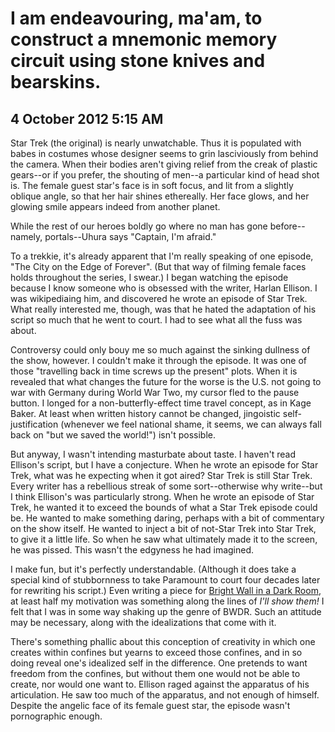 # I am endeavouring, ma'am, to construct a mnemonic memory circuit using stone knives and bearskins.
## 4 October 2012 5:15 AM

Star Trek (the original) is nearly unwatchable. Thus it is populated with babes in costumes whose designer seems to grin lasciviously from behind the camera. When their bodies aren't giving relief from the creak of plastic gears--or if you prefer, the shouting of men--a particular kind of head shot is. The female guest star's face is in soft focus, and lit from a slightly oblique angle, so that her hair shines ethereally. Her face glows, and her glowing smile appears indeed from another planet.

While the rest of our heroes boldly go where no man has gone before--namely, portals--Uhura says "Captain, I'm afraid."

To a trekkie, it's already apparent that I'm really speaking of one episode, "The City on the Edge of Forever". (But that way of filming female faces holds throughout the series, I swear.) I began watching the episode because I know someone who is obsessed with the writer, Harlan Ellison. I was wikipediaing him, and discovered he wrote an episode of Star Trek. What really interested me, though, was that he hated the adaptation of his script so much that he went to court. I had to see what all the fuss was about.

Controversy could only bouy me so much against the sinking dullness of the show, however. I couldn't make it through the episode. It was one of those "travelling back in time screws up the present" plots. When it is revealed that what changes the future for the worse is the U.S. not going to war with Germany during World War Two, my cursor fled to the pause button. I longed for a non-butterfly-effect time travel concept, as in Kage Baker. At least when written history cannot be changed, jingoistic self-justification (whenever we feel national shame, it seems, we can always fall back on "but we saved the world!") isn't possible.

But anyway, I wasn't intending masturbate about taste. I haven't read Ellison's script, but I have a conjecture. When he wrote an episode for Star Trek, what was he expecting when it got aired? Star Trek is still Star Trek. Every writer has a rebellious streak of some sort--otherwise why write--but I think Ellison's was particularly strong. When he wrote an episode of Star Trek, he wanted it to exceed the bounds of what a Star Trek episode could be. He wanted to make something daring, perhaps with a bit of commentary on the show itself. He wanted to inject a bit of not-Star Trek into Star Trek, to give it a little life. So when he saw what ultimately made it to the screen, he was pissed. This wasn't the edgyness he had imagined.

I make fun, but it's perfectly understandable. (Although it does take a special kind of stubbornness to take Paramount to court four decades later for rewriting his script.) Even writing a piece for [Bright Wall in a Dark Room][1], at least half my motivation was something along the lines of _I'll show them!_ I felt that I was in some way shaking up the genre of BWDR. Such an attitude may be necessary, along with the idealizations that come with it.

There's something phallic about this conception of creativity in which one creates within confines but yearns to exceed those confines, and in so doing reveal one's idealized self in the difference. One pretends to want freedom from the confines, but without them one would not be able to create, nor would one want to. Ellison raged against the apparatus of his articulation. He saw too much of the apparatus, and not enough of himself. Despite the angelic face of its female guest star, the episode wasn't pornographic enough.

   [1]: http://brightwalldarkroom.com/
